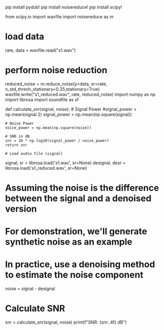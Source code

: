 pip install pydub!
pip install noisereduce!
pip install scipy!

from scipy.io import wavfile
import noisereduce as nr
# load data
rate, data = wavfile.read("s1.wav")
# perform noise reduction
reduced_noise = nr.reduce_noise(y=data, sr=rate, n_std_thresh_stationary=0.25,stationary=True)
wavfile.write("s1_reduced.wav", rate, reduced_noise)
import numpy as np
import librosa
import soundfile as sf

def calculate_snr(signal, noise):
    # Signal Power
    #signal_power = np.mean(signal  2)
    signal_power = np.mean(np.square(signal))

    # Noise Power
    noise_power = np.mean(np.square(noise))

    # SNR in dB
    snr = 10 * np.log10(signal_power / noise_power)
    return snr

    # Load audio file (signal)
signal, sr = librosa.load('s1.wav', sr=None)
designal, desr = librosa.load('s1_reduced.wav', sr=None)

# Assuming the noise is the difference between the signal and a denoised version
# For demonstration, we'll generate synthetic noise as an example
# In practice, use a denoising method to estimate the noise component
noise = signal - designal

# Calculate SNR
snr = calculate_snr(signal, noise)
print(f"SNR: {snr:.4f} dB")
